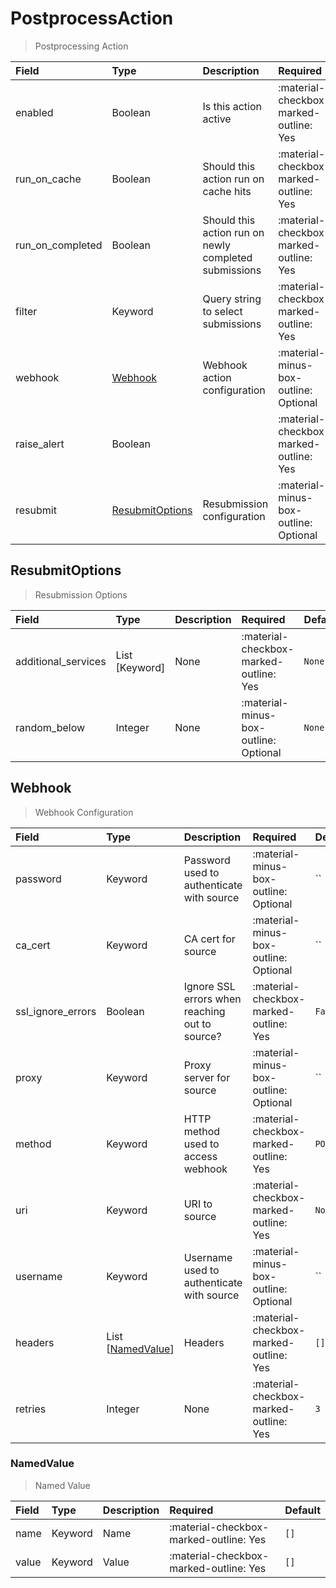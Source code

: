 [comment]: # (AUTOGENERATED MARKDOWN CONTENT. UPDATES TO ODM DOCUMENTATION SHOULD BE DONE THROUGH ASSEMBLYLINE-BASE REPO!)
# PostprocessAction
> Postprocessing Action

| Field | Type | Description | Required | Default |
| :--- | :--- | :--- | :--- | :--- |
| enabled | Boolean | Is this action active | :material-checkbox-marked-outline: Yes | `False` |
| run_on_cache | Boolean | Should this action run on cache hits | :material-checkbox-marked-outline: Yes | `False` |
| run_on_completed | Boolean | Should this action run on newly completed submissions | :material-checkbox-marked-outline: Yes | `False` |
| filter | Keyword | Query string to select submissions | :material-checkbox-marked-outline: Yes | `None` |
| webhook | [Webhook](/assemblyline4_docs/odm/models/actions/#webhook) | Webhook action configuration | :material-minus-box-outline: Optional | `None` |
| raise_alert | Boolean |  | :material-checkbox-marked-outline: Yes | `False` |
| resubmit | [ResubmitOptions](/assemblyline4_docs/odm/models/actions/#resubmitoptions) | Resubmission configuration | :material-minus-box-outline: Optional | `None` |


[comment]: # (AUTOGENERATED MARKDOWN CONTENT. UPDATES TO ODM DOCUMENTATION SHOULD BE DONE THROUGH ASSEMBLYLINE-BASE REPO!)
## ResubmitOptions
> Resubmission Options

| Field | Type | Description | Required | Default |
| :--- | :--- | :--- | :--- | :--- |
| additional_services | List [Keyword] | None | :material-checkbox-marked-outline: Yes | `None` |
| random_below | Integer | None | :material-minus-box-outline: Optional | `None` |


[comment]: # (AUTOGENERATED MARKDOWN CONTENT. UPDATES TO ODM DOCUMENTATION SHOULD BE DONE THROUGH ASSEMBLYLINE-BASE REPO!)
## Webhook
> Webhook Configuration

| Field | Type | Description | Required | Default |
| :--- | :--- | :--- | :--- | :--- |
| password | Keyword | Password used to authenticate with source | :material-minus-box-outline: Optional | `` |
| ca_cert | Keyword | CA cert for source | :material-minus-box-outline: Optional | `` |
| ssl_ignore_errors | Boolean | Ignore SSL errors when reaching out to source? | :material-checkbox-marked-outline: Yes | `False` |
| proxy | Keyword | Proxy server for source | :material-minus-box-outline: Optional | `` |
| method | Keyword | HTTP method used to access webhook | :material-checkbox-marked-outline: Yes | `POST` |
| uri | Keyword | URI to source | :material-checkbox-marked-outline: Yes | `None` |
| username | Keyword | Username used to authenticate with source | :material-minus-box-outline: Optional | `` |
| headers | List [[NamedValue](/assemblyline4_docs/odm/models/actions/#namedvalue)] | Headers | :material-checkbox-marked-outline: Yes | `[]` |
| retries | Integer | None | :material-checkbox-marked-outline: Yes | `3` |


[comment]: # (AUTOGENERATED MARKDOWN CONTENT. UPDATES TO ODM DOCUMENTATION SHOULD BE DONE THROUGH ASSEMBLYLINE-BASE REPO!)
### NamedValue
> Named Value

| Field | Type | Description | Required | Default |
| :--- | :--- | :--- | :--- | :--- |
| name | Keyword | Name | :material-checkbox-marked-outline: Yes | `[]` |
| value | Keyword | Value | :material-checkbox-marked-outline: Yes | `[]` |



